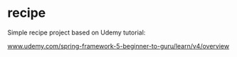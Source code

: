 # recipe
Simple recipe project based on Udemy tutorial:

www.udemy.com/spring-framework-5-beginner-to-guru/learn/v4/overview
